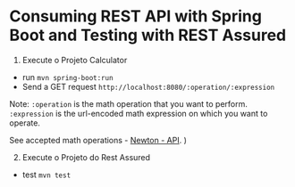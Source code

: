 # Consuming REST API with Spring Boot and Testing with REST Assured

1. Execute o Projeto Calculator
  - run
  `mvn spring-boot:run`
  - Send a GET request
  `http://localhost:8080/:operation/:expression`
  
  Note: `:operation` is the math operation that you want to perform. `:expression` is the url-encoded math expression on which you want to operate.
  
  See accepted math operations - [Newton - API](https://github.com/aunyks/newton-api). )

 2. Execute o Projeto do Rest Assured
 - test
  `mvn test`
